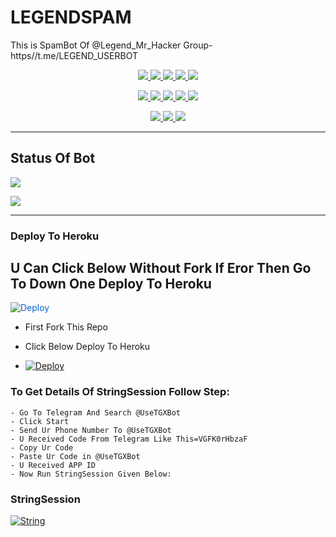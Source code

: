 # LEGENDSPAM
This is SpamBot Of @Legend_Mr_Hacker Group- https//t.me/LEGEND_USERBOT

<p align="center">
<a href="https://github.com/LEGEND-OS/LEGENDSPAM" alt="GitHub closed issues"> <img src="https://img.shields.io/github/issues-closed-raw/LEGEND-OS/LEGENDSPAM?style=flat&logo=github&color=success" /> </a>
<a href="https://github.com/LEGEND-OS/LEGENDSPAM/graphs/contributors" alt="GitHub contributors"> <img src="https://img.shields.io/github/contributors/LEGEND-OS/LEGENDSPAM?style=flat&logo=github" /> </a>
<a href="https://github.com/LEGEND-OS/LEGENDSPAM/network/members" alt="GitHub forks"> <img src="https://img.shields.io/github/forks/LEGEND-OS/LEGENDSPAM?label=Forks&logo=github" /> </a>
<a href="https://github.com/LEGEND-OS/LEGENDSPAM" alt="GitHub closed pull requests"> <img src="https://img.shields.io/github/issues-pr-closed-raw/LEGEND-OS/LEGENDSPAM?color=success" /> </a>
<a href="https://github.com/LEGEND-OS/LEGENDSPAM" alt="GitHub issues"> <img src="https://img.shields.io/github/issues-raw/LEGEND-OS/LEGENDSPAM?style=flat&logo=github&color=yellow" /> </a>
</p>
<p align="center">
<a href="https://github.com/LEGEND-OS/LEGENDSPAM" alt="GitHub release (latest by date including pre-releases)"> <img src="https://img.shields.io/github/v/release/LEGEND-OS/LEGENDSPAM?include_prereleases?style=flat&logo=github" /> </a>
<a href="https://www.python.org/" alt="made-with-python"> <img src="https://img.shields.io/badge/Made%20with-Python-1f425f.svg?style=flat&logo=python&color=blue" /> </a>
<a href="https://github.com/LEGEND-OS/LEGENDSPAM" alt="Docker!"> <img src="https://aleen42.github.io/badges/src/docker.svg" /> </a>
<a href="https://github.com/LEGEND-OS/LEGENDSPAM" alt="GitHub repo size"> <img src="https://img.shields.io/github/repo-size/LEGEND-OS/LEGENDSPAM" /> </a>
<a href="https://github.com/LEGEND-OS/LEGENDSPAM/blob/master/LICENSE" alt="GPLv3 license"> <img src="https://img.shields.io/badge/License-GPLv3-blue.svg" /> </a>
</p>
<p align="center">
<a href="https://t.me/Legend_Userbot" alt="Telegram!"> <img src="https://aleen42.github.io/badges/src/telegram.svg" /> </a>
<a href="https://github.com/LEGEND-OS/LEGENDSPAM/graphs/commit-activity" alt="Maintenance"> <img src="https://img.shields.io/badge/Maintained%3F-yes-green.svg" /> </a>
<a href="https://makeapullrequest.com" alt="PRs Welcome"> <img src="https://img.shields.io/badge/PRs-welcome-brightgreen.svg?style=flat-square" /> </a>
</p>

------------
## Status Of Bot 

<p align="left">
    <a href="https://github.com/LEGEND-OS/LEGENDSPAM/network/members"><img src="https://img.shields.io/github/forks/LEGEND-OS/LEGENDSPAM?label=Forks&logoColor=Black&style=social"></a><p align="left"><a href="https://github.com/LEGEND-OS/LEGENDSPAM/stargazers"><img src="https://img.shields.io/github/stars/LEGEND-OS/LEGENDSPAM?logoColor=Blue&style=social"></a><p align="left"><a href="https://github.com/LEGEND-OS/LEGENDSPAM"></a><p align="left"><a href="https://github.com/LEGEND-OS/LEGENDSPAM?"></a>



------------
<h3> Deploy To Heroku </h3>

## U Can Click Below Without Fork If Eror Then Go To Down One Deploy To Heroku

<a href="https://dashboard.heroku.com/new?button-url=https%3A%2F%2Fgithub.com%2Roninopp%2Fapmmmmmm&template=https%3A%2F%2Fgithub.com%2Roninopp%2Fapmmmmmm" rel="nofollow" style="background-color: initial; box-sizing: border-box; color: #0366d6; text-decoration-line: none;"><img alt="Deploy" data-canonical-src="https://www.herokucdn.com/deploy/button.svg" src="https://camo.githubusercontent.com/83b0e95b38892b49184e07ad572c94c8038323fb/68747470733a2f2f7777772e6865726f6b7563646e2e636f6d2f6465706c6f792f627574746f6e2e737667" style="border-style: none; box-sizing: initial; max-width: 100%;" /></a></div>
</a>


- First Fork This Repo

- Click Below Deploy To Heroku

- [![Deploy](https://telegra.ph/file/1ded5ead2f8cc5828897a.jpg)](https://heroku.com/deploy/)


### To Get Details Of StringSession Follow Step: 

    - Go To Telegram And Search @UseTGXBot
    - Click Start
    - Send Ur Phone Number To @UseTGXBot
    - U Received Code From Telegram Like This=VGFK0rHbzaF
    - Copy Ur Code
    - Paste Ur Code in @UseTGXBot
    - U Received APP ID
    - Now Run StringSession Given Below:
   

### StringSession

[![String](https://telegra.ph/file/a6bca4695a54de983c015.jpg)](https://replit.com/@KrishnaJaiswal1/LEGENDSPAM#main.py) 
